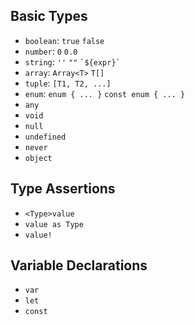 ## Basic Types

- `boolean`: `true` `false`
- `number`: `0` `0.0`
- `string`: `''` `""` <code>\`\${expr}`</code>
- `array`: `Array<T>` `T[]`
- `tuple`: `[T1, T2, ...]`
- `enum`: `enum { ... }` `const enum { ... }`
- `any`
- `void`
- `null`
- `undefined`
- `never`
- `object`

## Type Assertions

- `<Type>value`
- `value as Type`
- `value!`

## Variable Declarations

- `var`
- `let`
- `const`
